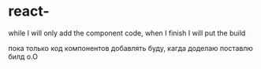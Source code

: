# react-
while I will only add the component code, when I finish I will put the build

пока только код компонентов добавлять буду, кагда доделаю поставлю билд о.О
